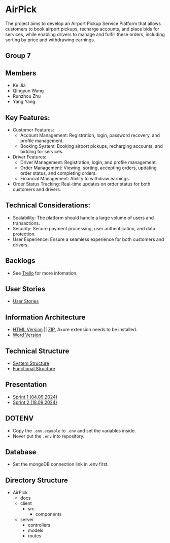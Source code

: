 # AirPick

The project aims to develop an Airport Pickup Service Platform that allows customers to book airport pickups, recharge accounts, and place bids for services, while enabling drivers to manage and fulfill these orders, including sorting by price and withdrawing earnings.

## Group 7

## Members

- Ke Jia
- Qingyun Wang
- Runzhou Zhu
- Yang Yang

## Key Features:

- Customer Features:
    * Account Management: Registration, login, password recovery, and profile management.
    * Booking System: Booking airport pickups, recharging accounts, and bidding for services.
- Driver Features:
    * Driver Management: Registration, login, and profile management.
    * Order Management: Viewing, sorting, accepting orders, updating order status, and completing orders.
    * Financial Management: Ability to withdraw earnings.
- Order Status Tracking: Real-time updates on order status for both customers and drivers.

## Technical Considerations:

- Scalability: The platform should handle a large volume of users and transactions.
- Security: Secure payment processing, user authentication, and data protection.
- User Experience: Ensure a seamless experience for both customers and drivers.


## Backlogs

- See [Trello](https://trello.com/b/RTrhEkjZ/airpick) for more infomation.

## User Stories

- [User Stories](./docs/UserStories.md)

## Information Architecture

- [HTML Version](./docs/prototype-html) || [ZIP](./docs/prototype-html.zip), Axure extension needs to be installed.
- [Word Version](./docs/prototype.docx)

## Technical Structure

- [System Structure](./docs/Project-Structure.png)
- [Functional Structure](./docs/Project-Functions.png)


## Presentation

- [Sprint 1 (04.09.2024)](./docs/AirPick-Presentation-1st.pptx)
- [Sprint 2 (18.09.2024)](./docs/AirPick-Presentation-2nd.pptx)


## DOTENV
- Copy the `.env.example` to `.env` and set the variables inside.
- Never put the `.env` into repository.

## Database
- Set the mongoDB connection link in .env first.

## Directory Structure

- AirPick
    - docs
    - client
        - src
            - components
    - server
        - controllers
        - models
        - routes
